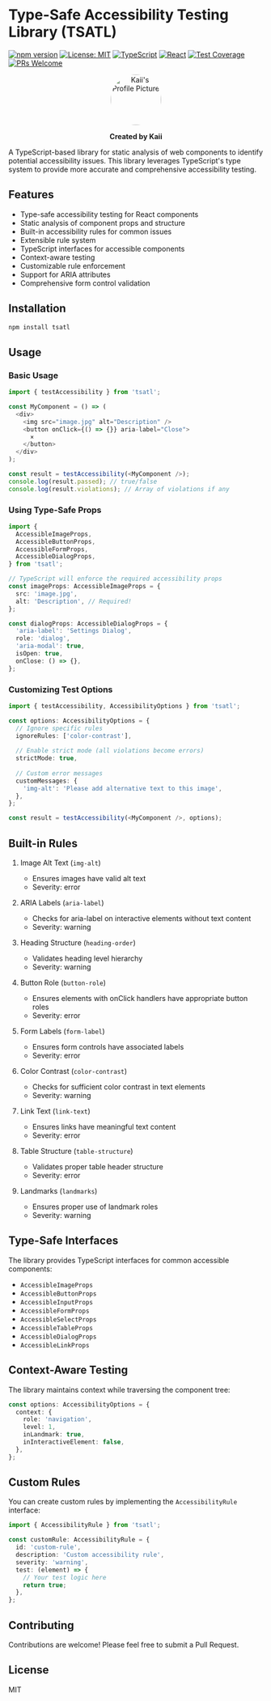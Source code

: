 # Type-Safe Accessibility Testing Library (TSATL)

[![npm version](https://img.shields.io/npm/v/tsatl.svg)](https://www.npmjs.com/package/tsatl)
[![License: MIT](https://img.shields.io/badge/License-MIT-yellow.svg)](https://opensource.org/licenses/MIT)
[![TypeScript](https://img.shields.io/badge/TypeScript-4.9.5-blue.svg)](https://www.typescriptlang.org/)
[![React](https://img.shields.io/badge/React-18.x-blue.svg)](https://reactjs.org/)
[![Test Coverage](https://img.shields.io/badge/coverage-100%25-brightgreen.svg)](https://github.com/yourusername/tsatl)
[![PRs Welcome](https://img.shields.io/badge/PRs-welcome-brightgreen.svg)](http://makeapullrequest.com)

<div align="center">
  <img src="https://avatars.githubusercontent.com/u/156523414?v=4" alt="Kaii's Profile Picture" width="100" style="border-radius: 50%;" />
  <p><strong>Created by Kaii</strong></p>
</div>

A TypeScript-based library for static analysis of web components to identify potential accessibility issues. This library leverages TypeScript's type system to provide more accurate and comprehensive accessibility testing.

## Features

- Type-safe accessibility testing for React components
- Static analysis of component props and structure
- Built-in accessibility rules for common issues
- Extensible rule system
- TypeScript interfaces for accessible components
- Context-aware testing
- Customizable rule enforcement
- Support for ARIA attributes
- Comprehensive form control validation

## Installation

```bash
npm install tsatl
```

## Usage

### Basic Usage

```typescript
import { testAccessibility } from 'tsatl';

const MyComponent = () => (
  <div>
    <img src="image.jpg" alt="Description" />
    <button onClick={() => {}} aria-label="Close">
      ×
    </button>
  </div>
);

const result = testAccessibility(<MyComponent />);
console.log(result.passed); // true/false
console.log(result.violations); // Array of violations if any
```

### Using Type-Safe Props

```typescript
import {
  AccessibleImageProps,
  AccessibleButtonProps,
  AccessibleFormProps,
  AccessibleDialogProps,
} from 'tsatl';

// TypeScript will enforce the required accessibility props
const imageProps: AccessibleImageProps = {
  src: 'image.jpg',
  alt: 'Description', // Required!
};

const dialogProps: AccessibleDialogProps = {
  'aria-label': 'Settings Dialog',
  role: 'dialog',
  'aria-modal': true,
  isOpen: true,
  onClose: () => {},
};
```

### Customizing Test Options

```typescript
import { testAccessibility, AccessibilityOptions } from 'tsatl';

const options: AccessibilityOptions = {
  // Ignore specific rules
  ignoreRules: ['color-contrast'],
  
  // Enable strict mode (all violations become errors)
  strictMode: true,
  
  // Custom error messages
  customMessages: {
    'img-alt': 'Please add alternative text to this image',
  },
};

const result = testAccessibility(<MyComponent />, options);
```

## Built-in Rules

1. Image Alt Text (`img-alt`)
   - Ensures images have valid alt text
   - Severity: error

2. ARIA Labels (`aria-label`)
   - Checks for aria-label on interactive elements without text content
   - Severity: warning

3. Heading Structure (`heading-order`)
   - Validates heading level hierarchy
   - Severity: warning

4. Button Role (`button-role`)
   - Ensures elements with onClick handlers have appropriate button roles
   - Severity: error

5. Form Labels (`form-label`)
   - Ensures form controls have associated labels
   - Severity: error

6. Color Contrast (`color-contrast`)
   - Checks for sufficient color contrast in text elements
   - Severity: warning

7. Link Text (`link-text`)
   - Ensures links have meaningful text content
   - Severity: error

8. Table Structure (`table-structure`)
   - Validates proper table header structure
   - Severity: error

9. Landmarks (`landmarks`)
   - Ensures proper use of landmark roles
   - Severity: warning

## Type-Safe Interfaces

The library provides TypeScript interfaces for common accessible components:

- `AccessibleImageProps`
- `AccessibleButtonProps`
- `AccessibleInputProps`
- `AccessibleFormProps`
- `AccessibleSelectProps`
- `AccessibleTableProps`
- `AccessibleDialogProps`
- `AccessibleLinkProps`

## Context-Aware Testing

The library maintains context while traversing the component tree:

```typescript
const options: AccessibilityOptions = {
  context: {
    role: 'navigation',
    level: 1,
    inLandmark: true,
    inInteractiveElement: false,
  },
};
```

## Custom Rules

You can create custom rules by implementing the `AccessibilityRule` interface:

```typescript
import { AccessibilityRule } from 'tsatl';

const customRule: AccessibilityRule = {
  id: 'custom-rule',
  description: 'Custom accessibility rule',
  severity: 'warning',
  test: (element) => {
    // Your test logic here
    return true;
  },
};
```

## Contributing

Contributions are welcome! Please feel free to submit a Pull Request.

## License

MIT 